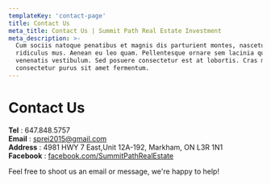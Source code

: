 ```yaml
---
templateKey: 'contact-page'
title: Contact Us
meta_title: Contact Us | Summit Path Real Estate Investment
meta_description: >-
  Cum sociis natoque penatibus et magnis dis parturient montes, nascetur
  ridiculus mus. Aenean eu leo quam. Pellentesque ornare sem lacinia quam
  venenatis vestibulum. Sed posuere consectetur est at lobortis. Cras mattis
  consectetur purus sit amet fermentum.
---
```

# Contact Us

**Tel** : 647.848.5757<br>
**Email** : sprei2015@gmail.com<br>
**Address** : 4981 HWY 7 East,Unit 12A-192, Markham, ON L3R 1N1<br>
**Facebook** : [facebook.com/SummitPathRealEstate](https://www.facebook.com/SummitPathRealEstate/)

Feel free to shoot us an email or message, we're happy to help!

